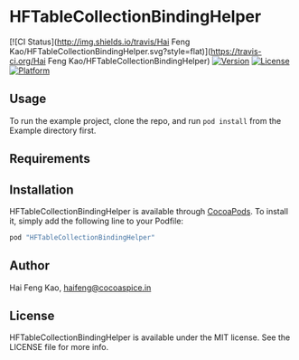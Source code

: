 # HFTableCollectionBindingHelper

[![CI Status](http://img.shields.io/travis/Hai Feng Kao/HFTableCollectionBindingHelper.svg?style=flat)](https://travis-ci.org/Hai Feng Kao/HFTableCollectionBindingHelper)
[![Version](https://img.shields.io/cocoapods/v/HFTableCollectionBindingHelper.svg?style=flat)](http://cocoapods.org/pods/HFTableCollectionBindingHelper)
[![License](https://img.shields.io/cocoapods/l/HFTableCollectionBindingHelper.svg?style=flat)](http://cocoapods.org/pods/HFTableCollectionBindingHelper)
[![Platform](https://img.shields.io/cocoapods/p/HFTableCollectionBindingHelper.svg?style=flat)](http://cocoapods.org/pods/HFTableCollectionBindingHelper)

## Usage

To run the example project, clone the repo, and run `pod install` from the Example directory first.

## Requirements

## Installation

HFTableCollectionBindingHelper is available through [CocoaPods](http://cocoapods.org). To install
it, simply add the following line to your Podfile:

```ruby
pod "HFTableCollectionBindingHelper"
```

## Author

Hai Feng Kao, haifeng@cocoaspice.in

## License

HFTableCollectionBindingHelper is available under the MIT license. See the LICENSE file for more info.
